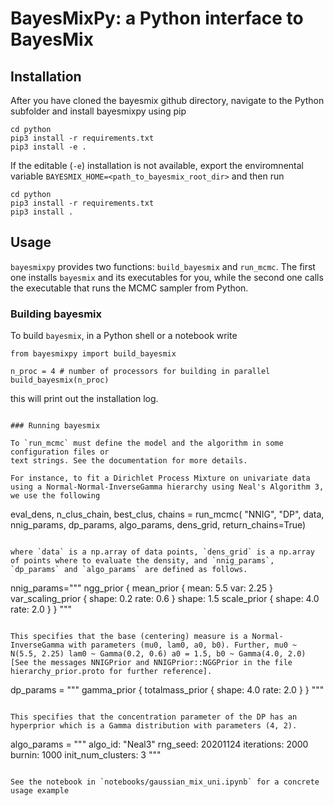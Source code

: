 # BayesMixPy: a Python interface to BayesMix

## Installation

After you have cloned the bayesmix github directory, navigate to the Python subfolder and install bayesmixpy using pip

```
cd python
pip3 install -r requirements.txt
pip3 install -e .
```

If the editable (`-e`) installation is not available, export the enviromnental variable `BAYESMIX_HOME=<path_to_bayesmix_root_dir>` and then run

```
cd python
pip3 install -r requirements.txt
pip3 install .
```

## Usage

`bayesmixpy` provides two functions: `build_bayesmix` and `run_mcmc`. The first one
installs `bayesmix` and its executables for you, while the second one calls the
executable that runs the MCMC sampler from Python.

### Building bayesmix

To build `bayesmix`, in a Python shell or a notebook write

```
from bayesmixpy import build_bayesmix

n_proc = 4 # number of processors for building in parallel
build_bayesmix(n_proc)
```

this will print out the installation log.

```

### Running bayesmix

To `run_mcmc` must define the model and the algorithm in some configuration files or
text strings. See the documentation for more details.

For instance, to fit a Dirichlet Process Mixture on univariate data using a Normal-Normal-InverseGamma hierarchy using Neal's Algorithm 3, we use the following

```

eval_dens, n_clus_chain, best_clus, chains = run_mcmc(
"NNIG",
"DP",
data,
nnig_params,
dp_params,
algo_params,
dens_grid,
return_chains=True)

```

where `data` is a np.array of data points, `dens_grid` is a np.array of points where to evaluate the density, and `nnig_params`, `dp_params` and `algo_params` are defined as follows.

```

nnig_params="""
ngg_prior {
mean_prior {
mean: 5.5
var: 2.25
}
var_scaling_prior {
shape: 0.2
rate: 0.6
}
shape: 1.5
scale_prior {
shape: 4.0
rate: 2.0
}
}
"""

```

This specifies that the base (centering) measure is a Normal-InverseGamma with parameters (mu0, lam0, a0, b0). Further, mu0 ~ N(5.5, 2.25) lam0 ~ Gamma(0.2, 0.6) a0 = 1.5, b0 ~ Gamma(4.0, 2.0) [See the messages NNIGPrior and NNIGPrior::NGGPrior in the file hierarchy_prior.proto for further reference].

```

dp_params = """
gamma_prior {
totalmass_prior {
shape: 4.0
rate: 2.0
}
}
"""

```

This specifies that the concentration parameter of the DP has an hyperprior which is a Gamma distribution with parameters (4, 2).

```

algo_params = """
algo_id: "Neal3"
rng_seed: 20201124
iterations: 2000
burnin: 1000
init_num_clusters: 3
"""

```

See the notebook in `notebooks/gaussian_mix_uni.ipynb` for a concrete usage example
```
